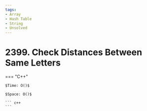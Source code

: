 ```yaml
---
tags:
- Array
- Hash Table
- String
- Unsolved
---
```



# 2399. Check Distances Between Same Letters

=== "C++"

    $Time: O()$

    $Space: O()$

    ``` c++
    ```